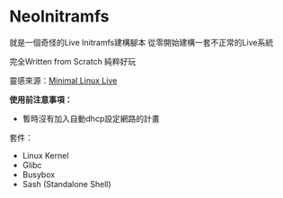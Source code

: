 # NeoInitramfs

就是一個奇怪的Live Initramfs建構腳本
從零開始建構一套不正常的Live系統

完全Written from Scratch
純粹好玩

靈感來源：[Minimal Linux Live](https://github.com/ivandavidov/minimal)

**使用前注意事項：**

* 暫時沒有加入自動dhcp設定網路的計畫


套件：

+ Linux Kernel
+ Glibc
+ Busybox
+ Sash (Standalone Shell)

